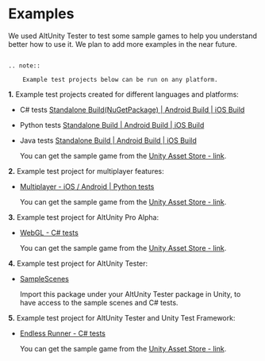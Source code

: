 # Examples

We used AltUnity Tester to test some sample games to help you understand better how to use it.
We plan to add more examples in the near future.

```eval_rst

.. note::

    Example test projects below can be run on any platform.

```

**1.** Example test projects created for different languages and platforms:

* C# tests [Standalone Build(NuGetPackage) | ](https://gitlab.com/altom/altunity/examples/alttrashcat-tests-csharp)[Android Build | ](https://gitlab.com/altom/altunity/examples/android-build-with-csharp-tests)[iOS Build](https://gitlab.com/altom/altunity/examples/ios-build-with-csharp-tests)
* Python tests [Standalone Build | ](https://gitlab.com/altom/altunity/examples/standalone-build-with-python-tests)[Android Build | ](https://gitlab.com/altom/altunity/examples/alttrashcat-tests-python)[iOS Build ](https://gitlab.com/altom/altunity/examples/ios-build-with-python-tests)
* Java tests [Standalone Build | ](https://gitlab.com/altom/altunity/examples/standalone-and-android-build-with-java-tests)[Android Build | ](https://gitlab.com/altom/altunity/examples/standalone-and-android-build-with-java-tests)[iOS Build](https://gitlab.com/altom/altunity/examples/alttrashcat-tests---java)

    You can get the sample game from the [Unity Asset Store - link](https://assetstore.unity.com/packages/essentials/tutorial-projects/endless-runner-sample-game-87901).

**2.** Example test project for multiplayer features:

* [Multiplayer - iOS / Android | Python tests](https://gitlab.com/altom/altunity/examples/alttanksmultiplayer-test-python)

    You can get the sample game from the [Unity Asset Store - link](https://assetstore.unity.com/packages/essentials/tutorial-projects/tanks-reference-project-80165).

**3.** Example test project for AltUnity Pro Alpha:

* [WebGL - C# tests](https://gitlab.com/altom/altunity/examples/altunity-pro-alpha-example)

    You can get the sample game from the [Unity Asset Store - link](https://assetstore.unity.com/packages/essentials/tutorial-projects/tanks-tutorial-46209).

**4.** Example test project for AltUnity Tester:

* [SampleScenes](https://gitlab.com/altom/altunity/altunitytester/SampleScenes.unitypackage)

    Import this package under your AltUnity Tester package in Unity, to have access to the sample scenes and C# tests.

**5.** Example test project for AltUnity Tester and Unity Test Framework:
* [Endless Runner - C# tests](https://gitlab.com/altom/altunity/examples/unity-test-runner)

    You can get the sample game from the [Unity Asset Store - link](https://assetstore.unity.com/packages/essentials/tutorial-projects/endless-runner-sample-game-87901).
